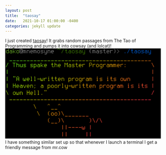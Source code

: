 ```yaml
---
layout: post
title:  "taosay"
date:   2021-10-17 01:00:00 -0400
categories: jekyll update
---
```

I just created <a href="http://www.github.com/dakoteus/taosay">taosay</a>! It grabs random passages from The Tao of Programming and pumps it into cowsay (and lolcat)!  
<img width="768" src="../assets/images/taosay.png">  
I have something similar set up so that whenever I launch a terminal I get a friendly message from mr.cow
